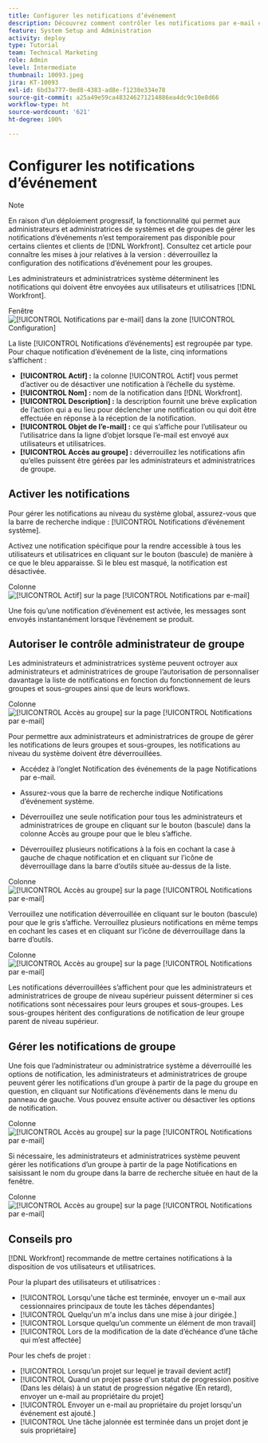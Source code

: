```yaml
---
title: Configurer les notifications d’événement
description: Découvrez comment contrôler les notifications par e-mail et in-app que reçoivent les utilisateurs et utilisatrices en gérant les notifications d’événement.
feature: System Setup and Administration
activity: deploy
type: Tutorial
team: Technical Marketing
role: Admin
level: Intermediate
thumbnail: 10093.jpeg
jira: KT-10093
exl-id: 6bd3a777-0ed8-4383-ad8e-f1238e334e78
source-git-commit: a25a49e59ca483246271214886ea4dc9c10e8d66
workflow-type: ht
source-wordcount: '621'
ht-degree: 100%

---
```


<!---
this has the same content as the system administrator notification setup and mangement section of the email and inapp notificiations learning path
--->

<!---
add URL link in the note at the top of the LP
--->

# Configurer les notifications d’événement

>[!NOTE]
>
>En raison d’un déploiement progressif, la fonctionnalité qui permet aux administrateurs et administratrices de systèmes et de groupes de gérer les notifications d’événements n’est temporairement pas disponible pour certains clientes et clients de [!DNL Workfront]. Consultez cet article pour connaître les mises à jour relatives à la version : déverrouillez la configuration des notifications d’événement pour les groupes.

Les administrateurs et administratrices système déterminent les notifications qui doivent être envoyées aux utilisateurs et utilisatrices [!DNL Workfront].

Fenêtre ![[!UICONTROL Notifications par e-mail] dans la zone [!UICONTROL Configuration]](assets/admin-fund-notifications-1.png)

La liste [!UICONTROL Notifications d’événements] est regroupée par type. Pour chaque notification d’événement de la liste, cinq informations s’affichent :

* **[!UICONTROL Actif] :** la colonne [!UICONTROL Actif] vous permet d’activer ou de désactiver une notification à l’échelle du système.
* **[!UICONTROL Nom] :** nom de la notification dans [!DNL Workfront].
* **[!UICONTROL Description] :** la description fournit une brève explication de l’action qui a eu lieu pour déclencher une notification ou qui doit être effectuée en réponse à la réception de la notification.
* **[!UICONTROL Objet de l’e-mail] :** ce qui s’affiche pour l’utilisateur ou l’utilisatrice dans la ligne d’objet lorsque l’e-mail est envoyé aux utilisateurs et utilisatrices.
* **[!UICONTROL Accès au groupe] :** déverrouillez les notifications afin qu’elles puissent être gérées par les administrateurs et administratrices de groupe.

## Activer les notifications

Pour gérer les notifications au niveau du système global, assurez-vous que la barre de recherche indique : [!UICONTROL Notifications d’événement système].

Activez une notification spécifique pour la rendre accessible à tous les utilisateurs et utilisatrices en cliquant sur le bouton (bascule) de manière à ce que le bleu apparaisse. Si le bleu est masqué, la notification est désactivée.

Colonne ![[!UICONTROL Actif] sur la page [!UICONTROL Notifications par e-mail]](assets/admin-fund-notifications-2.png)

Une fois qu’une notification d’événement est activée, les messages sont envoyés instantanément lorsque l’événement se produit.

## Autoriser le contrôle administrateur de groupe

Les administrateurs et administratrices système peuvent octroyer aux administrateurs et administratrices de groupe l’autorisation de personnaliser davantage la liste de notifications en fonction du fonctionnement de leurs groupes et sous-groupes ainsi que de leurs workflows.

Colonne ![[!UICONTROL Accès au groupe] sur la page [!UICONTROL Notifications par e-mail]](assets/ganotifications_01.png)

Pour permettre aux administrateurs et administratrices de groupe de gérer les notifications de leurs groupes et sous-groupes, les notifications au niveau du système doivent être déverrouillées.

* Accédez à l’onglet Notification des événements de la page Notifications par e-mail.

* Assurez-vous que la barre de recherche indique Notifications d’événement système.

* Déverrouillez une seule notification pour tous les administrateurs et administratrices de groupe en cliquant sur le bouton (bascule) dans la colonne Accès au groupe pour que le bleu s’affiche.

* Déverrouillez plusieurs notifications à la fois en cochant la case à gauche de chaque notification et en cliquant sur l’icône de déverrouillage dans la barre d’outils située au-dessus de la liste.

Colonne ![[!UICONTROL Accès au groupe] sur la page [!UICONTROL Notifications par e-mail]](assets/ganotifications_02.png)

Verrouillez une notification déverrouillée en cliquant sur le bouton (bascule) pour que le gris s’affiche. Verrouillez plusieurs notifications en même temps en cochant les cases et en cliquant sur l’icône de déverrouillage dans la barre d’outils.

Colonne ![[!UICONTROL Accès au groupe] sur la page [!UICONTROL Notifications par e-mail]](assets/ganotifications_03.png)

Les notifications déverrouillées s’affichent pour que les administrateurs et administratrices de groupe de niveau supérieur puissent déterminer si ces notifications sont nécessaires pour leurs groupes et sous-groupes. Les sous-groupes héritent des configurations de notification de leur groupe parent de niveau supérieur. ﻿


## Gérer les notifications de groupe

Une fois que l’administrateur ou administratrice système a déverrouillé les options de notification, les administrateurs et administratrices de groupe peuvent gérer les notifications d’un groupe à partir de la page du groupe en question, en cliquant sur Notifications d’événements dans le menu du panneau de gauche. Vous pouvez ensuite activer ou désactiver les options de notification.

Colonne ![[!UICONTROL Accès au groupe] sur la page [!UICONTROL Notifications par e-mail]](assets/managegroupnotifications_01.png)

Si nécessaire, les administrateurs et administratrices système peuvent gérer les notifications d’un groupe à partir de la page Notifications en saisissant le nom du groupe dans la barre de recherche située en haut de la fenêtre.

Colonne ![[!UICONTROL Accès au groupe] sur la page [!UICONTROL Notifications par e-mail]](assets/managegroupnotifications_02.png)

## Conseils pro

[!DNL Workfront] recommande de mettre certaines notifications à la disposition de vos utilisateurs et utilisatrices.

Pour la plupart des utilisateurs et utilisatrices :

* [!UICONTROL Lorsqu&#39;une tâche est terminée, envoyer un e-mail aux cessionnaires principaux de toute les tâches dépendantes]
* [!UICONTROL Quelqu&#39;un m&#39;a inclus dans une mise à jour dirigée.]
* [!UICONTROL Lorsque quelqu’un commente un élément de mon travail]
* [!UICONTROL Lors de la modification de la date d’échéance d’une tâche qui m’est affectée]


Pour les chefs de projet :

* [!UICONTROL Lorsqu’un projet sur lequel je travail devient actif]
* [!UICONTROL Quand un projet passe d&#39;un statut de progression positive (Dans les délais) à un statut de progression négative (En retard), envoyer un e-mail au propriétaire du projet]
* [!UICONTROL Envoyer un e-mail au propriétaire du projet lorsqu&#39;un événement est ajouté.]
* [!UICONTROL Une tâche jalonnée est terminée dans un projet dont je suis propriétaire]

<!---
learn more URLs
--->
